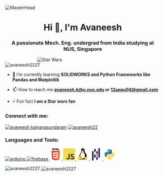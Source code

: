 ![MasterHead](https://openseauserdata.com/files/84dada0a5dcfd790700df3dd87897aef.gif)
<h1 align="center">Hi 👋, I'm Avaneesh</h1>
<h3 align="center">A passionate Mech. Eng. undergrad from India studying at NUS, Singapore</h3>
<img align="right" alt="Star Wars" width="400" src="https://cdn.dribbble.com/users/130603/screenshots/2290997/lukeboba_02.gif">

<p align="left"> <img src="https://komarev.com/ghpvc/?username=avaneesh2227&label=Profile%20views&color=0e75b6&style=flat" alt="avaneesh2227" /> </p>

- 🌱 I’m currently learning **SOLIDWORKS and Python Frameworks like Pandas and Matplotlib**

- 📫 How to reach me **avaneesh.k@u.nus.edu or 12appu04@gmail.com**

- ⚡ Fun fact **I am a Star wars fan**

<h3 align="left">Connect with me:</h3>
<p align="left">
<a href="https://linkedin.com/in/avaneesh kalyanasundaram" target="blank"><img align="center" src="https://raw.githubusercontent.com/rahuldkjain/github-profile-readme-generator/master/src/images/icons/Social/linked-in-alt.svg" alt="avaneesh kalyanasundaram" height="30" width="40" /></a>
<a href="https://www.leetcode.com/avaneesh22" target="blank"><img align="center" src="https://raw.githubusercontent.com/rahuldkjain/github-profile-readme-generator/master/src/images/icons/Social/leet-code.svg" alt="avaneesh22" height="30" width="40" /></a>
</p>

<h3 align="left">Languages and Tools:</h3>
<p align="left"> <a href="https://www.arduino.cc/" target="_blank" rel="noreferrer"> <img src="https://cdn.worldvectorlogo.com/logos/arduino-1.svg" alt="arduino" width="40" height="40"/> </a> <a href="https://firebase.google.com/" target="_blank" rel="noreferrer"> <img src="https://www.vectorlogo.zone/logos/firebase/firebase-icon.svg" alt="firebase" width="40" height="40"/> </a> <a href="https://www.w3.org/html/" target="_blank" rel="noreferrer"> <img src="https://raw.githubusercontent.com/devicons/devicon/master/icons/html5/html5-original-wordmark.svg" alt="html5" width="40" height="40"/> </a> <a href="https://developer.mozilla.org/en-US/docs/Web/JavaScript" target="_blank" rel="noreferrer"> <img src="https://raw.githubusercontent.com/devicons/devicon/master/icons/javascript/javascript-original.svg" alt="javascript" width="40" height="40"/> </a> <a href="https://www.linux.org/" target="_blank" rel="noreferrer"> <img src="https://raw.githubusercontent.com/devicons/devicon/master/icons/linux/linux-original.svg" alt="linux" width="40" height="40"/> </a> <a href="https://pandas.pydata.org/" target="_blank" rel="noreferrer"> <img src="https://raw.githubusercontent.com/devicons/devicon/2ae2a900d2f041da66e950e4d48052658d850630/icons/pandas/pandas-original.svg" alt="pandas" width="40" height="40"/> </a> <a href="https://www.python.org" target="_blank" rel="noreferrer"> <img src="https://raw.githubusercontent.com/devicons/devicon/master/icons/python/python-original.svg" alt="python" width="40" height="40"/> </a> </p>

<p><img align="left" src="https://github-readme-stats.vercel.app/api/top-langs?username=avaneesh2227&show_icons=true&locale=en&layout=compact" alt="avaneesh2227" /></p>

<p>&nbsp;<img align="center" src="https://github-readme-stats.vercel.app/api?username=avaneesh2227&show_icons=true&locale=en" alt="avaneesh2227" /></p>

